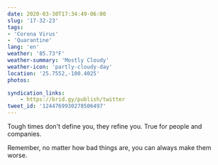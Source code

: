 ```yaml
---
date: 2020-03-30T17:34:49-06:00
slug: '17-32-23'
tags:
- 'Corona Virus'
- 'Quarantine'
lang: 'en'
weather: '85.73°F'
weather-summary: 'Mostly Cloudy'
weather-icon: 'partly-cloudy-day'
location: '25.7552,-100.4025'
photos:

syndication_links:
    - https://brid.gy/publish/twitter
tweet_id: '1244769930278506497'
---
```

Tough times don't define you, they refine you. ‪True for people and companies.

Remember, no matter how bad things are, you can always make them worse.

 